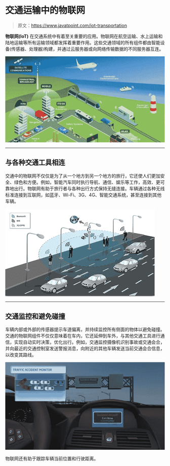 # 交通运输中的物联网

> 原文：<https://www.javatpoint.com/iot-transportation>

**物联网(IoT)** 在交通系统中有着至关重要的应用。物联网在航空运输、水上运输和陆地运输等所有运输领域都发挥着重要作用。这些交通领域的所有组件都由智能设备(传感器、处理器)构建，并通过云服务器或向网络传输数据的不同服务器互连。

![IoT Transportation](img/d6acb4a25801128065528398f554513d.png)

* * *

## 与各种交通工具相连

交通中的物联网不仅仅是为了从一个地方到另一个地方的旅行，它还使人们更加安全、绿色和方便。例如，智能汽车同时执行导航、通信、娱乐等工作，高效、更可靠地出行。物联网有助于旅行者与各种出行方式保持无缝连接。车辆通过各种无线标准连接到互联网，如蓝牙、Wi-Fi、3G、4G、智能交通系统，甚至连接到其他车辆。

![IoT Transportation](img/d8bbd262d077c574bfb8ae08fef9b550.png)

* * *

## 交通监控和避免碰撞

车辆内部或外部的传感器提示车道偏离，并持续监控所有侧面的物体以避免碰撞。交通的物联网组件不仅仅意味着在车内，它还延伸到车外，与其他交通工具进行通信，实现自动实时决策，优化出行。例如，交通监控摄像机识别事故或交通会合，并向最近的交通控制室发送警报消息，向附近的其他车辆发送当前交通会合信息，以改变其路线。

![IoT Transportation](img/ace13c59308558fe592f1f85f455f3dd.png)

物联网还有助于跟踪车辆当前位置和行驶距离。